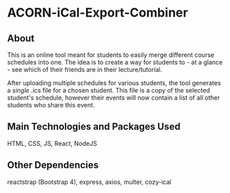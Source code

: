 # ACORN-iCal-Export-Combiner
## About
This is an online tool meant for students to easily merge different course schedules into one. The idea is to create a way for students to - at a glance - see which of their friends are in their lecture/tutorial.

After uploading multiple schedules for various students, the tool generates a *single* .ics file for a chosen student.
This file is a copy of the selected student's schedule, however their events will now contain a list of all other students who share this event.

## Main Technologies and Packages Used
HTML, CSS, JS, React, NodeJS

## Other Dependencies
reactstrap (Bootstrap 4), express, axios, multer, cozy-ical
